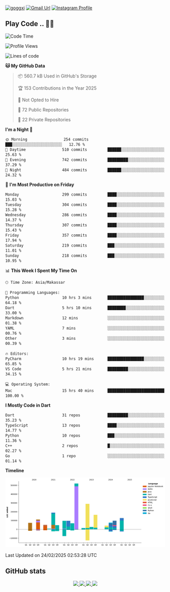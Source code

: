 [![goggxi](https://img.shields.io/badge/Portofolio-Goggxi-orange)](https://goggxi.github.io)
[![Gmail Url](https://img.shields.io/twitter/url?label=Goggxi@gmail.com&logo=gmail&style=social&url=http%3A%2F%2Fmailto%3Acontact.Goggxi@gmail.com)](mailto:Goggxi@gmail.com) [![Instagram Profile](https://img.shields.io/twitter/url?label=moh_rifkan&logo=instagram&style=social&url=https://www.instagram.com/moh_rifkan/)](https://www.instagram.com/moh_rifkan/)

## Play Code .. 💬🚀

<!-- [![Moh Rifkan GitHub stats](https://github-readme-stats.vercel.app/api?username=goggxi&count_private=true&show_icons=true&theme=dracula&custom_title=Goggxi%20Statistic%20🚀)](https://github.com/goggxi/goggxi)

[![Top Langs](https://github-readme-stats.vercel.app/api/top-langs/?username=goggxi&langs_count=8&layout=compact&show_icons=true&theme=dracula)](https://github.com/goggxi/goggxi) -->

<!--START_SECTION:waka-->
![Code Time](http://img.shields.io/badge/Code%20Time-4%2C156%20hrs%2025%20mins-blue)

![Profile Views](http://img.shields.io/badge/Profile%20Views-1-blue)

![Lines of code](https://img.shields.io/badge/From%20Hello%20World%20I%27ve%20Written-2.1%20million%20lines%20of%20code-blue)

**🐱 My GitHub Data** 

> 📦 560.7 kB Used in GitHub's Storage 
 > 
> 🏆 153 Contributions in the Year 2025
 > 
> 🚫 Not Opted to Hire
 > 
> 📜 72 Public Repositories 
 > 
> 🔑 22 Private Repositories 
 > 
**I'm a Night 🦉** 

```text
🌞 Morning                254 commits         ███░░░░░░░░░░░░░░░░░░░░░░   12.76 % 
🌆 Daytime                510 commits         ██████░░░░░░░░░░░░░░░░░░░   25.63 % 
🌃 Evening                742 commits         █████████░░░░░░░░░░░░░░░░   37.29 % 
🌙 Night                  484 commits         ██████░░░░░░░░░░░░░░░░░░░   24.32 % 
```
📅 **I'm Most Productive on Friday** 

```text
Monday                   299 commits         ████░░░░░░░░░░░░░░░░░░░░░   15.03 % 
Tuesday                  304 commits         ████░░░░░░░░░░░░░░░░░░░░░   15.28 % 
Wednesday                286 commits         ████░░░░░░░░░░░░░░░░░░░░░   14.37 % 
Thursday                 307 commits         ████░░░░░░░░░░░░░░░░░░░░░   15.43 % 
Friday                   357 commits         ████░░░░░░░░░░░░░░░░░░░░░   17.94 % 
Saturday                 219 commits         ███░░░░░░░░░░░░░░░░░░░░░░   11.01 % 
Sunday                   218 commits         ███░░░░░░░░░░░░░░░░░░░░░░   10.95 % 
```


📊 **This Week I Spent My Time On** 

```text
🕑︎ Time Zone: Asia/Makassar

💬 Programming Languages: 
Python                   10 hrs 3 mins       ████████████████░░░░░░░░░   64.18 % 
Dart                     5 hrs 10 mins       ████████░░░░░░░░░░░░░░░░░   33.00 % 
Markdown                 12 mins             ░░░░░░░░░░░░░░░░░░░░░░░░░   01.38 % 
YAML                     7 mins              ░░░░░░░░░░░░░░░░░░░░░░░░░   00.76 % 
Other                    3 mins              ░░░░░░░░░░░░░░░░░░░░░░░░░   00.39 % 

🔥 Editors: 
PyCharm                  10 hrs 19 mins      ████████████████░░░░░░░░░   65.85 % 
VS Code                  5 hrs 21 mins       █████████░░░░░░░░░░░░░░░░   34.15 % 

💻 Operating System: 
Mac                      15 hrs 40 mins      █████████████████████████   100.00 % 
```

**I Mostly Code in Dart** 

```text
Dart                     31 repos            █████████░░░░░░░░░░░░░░░░   35.23 % 
TypeScript               13 repos            ████░░░░░░░░░░░░░░░░░░░░░   14.77 % 
Python                   10 repos            ███░░░░░░░░░░░░░░░░░░░░░░   11.36 % 
C++                      2 repos             █░░░░░░░░░░░░░░░░░░░░░░░░   02.27 % 
Go                       1 repo              ░░░░░░░░░░░░░░░░░░░░░░░░░   01.14 % 
```



**Timeline**

![Lines of Code chart](https://raw.githubusercontent.com/Goggxi/Goggxi/main/assets/bar_graph.png)


 Last Updated on 24/02/2025 02:53:28 UTC
<!--END_SECTION:waka-->

## GitHub stats

<p align="center">
  <a href="https://github.com/goggxi">
    <img src="http://github-profile-summary-cards.vercel.app/api/cards/profile-details?username=goggxi&theme=transparent" />
  </a>
  <a href="https://github.com/goggxi">
    <img src="https://github-readme-streak-stats.herokuapp.com/?user=goggxi&hide_border=true&card_width=338&theme=transparent" />
  </a>
  <a href="https://github.com/goggxi">
    <img src="http://github-profile-summary-cards.vercel.app/api/cards/stats?username=goggxi&theme=transparent" />
  </a>
  <a href="https://github.com/goggxi">
    <img src="https://github-readme-stats.vercel.app/api/top-langs/?username=goggxi&langs_count=10&exclude_repo=&hide=c,makefile,html,css,sass,nix,nunjucks,tsql,dockerfile,shell&card_width=699&hide_border=true&theme=transparent" />
  </a>
  <!-- <br/>
  <a href="https://github.com/goggxi">
    <img src="https://komarev.com/ghpvc/?username=goggxi&color=blue&style=flat" />
  </a> -->
</p>
